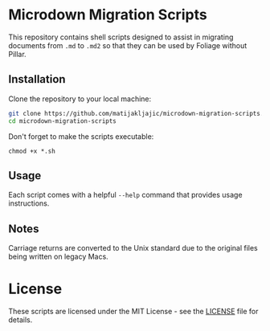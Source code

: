 # Microdown Migration Scripts

This repository contains shell scripts designed to assist in migrating documents from `.md` to `.md2` so that they can be used by Foliage without Pillar.

## Installation

Clone the repository to your local machine:

```sh
git clone https://github.com/matijakljajic/microdown-migration-scripts.git
cd microdown-migration-scripts
```

Don't forget to make the scripts executable:

```
chmod +x *.sh
```

## Usage

Each script comes with a helpful `--help` command that provides usage instructions.

## Notes

Carriage returns are converted to the Unix standard due to the original files being written on legacy Macs.

# License

These scripts are licensed under the MIT License - see the [LICENSE](LICENSE) file for details.
